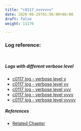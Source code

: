 ```yaml
---
title: "c0117_vvvvvvv"
date: 2020-06-25T01:56:00+66:00
draft: false
weight: 11176

---
```


### Log reference: <no value>

```
    
```

##### Logs with different verbose level
* [c0117 log - verbose level v](../../logs/c0117_v)
* [c0117 log - verbose level vv](../../logs/c0117_vv)
* [c0117 log - verbose level vvv](../../logs/c0117_vvv)
* [c0117 log - verbose level vvvv](../../logs/c0117_vvvv)
* [c0117 log - verbose level vvvvv](../../logs/c0117_vvvvv)

##### References
* [Related Chapter](../../loop/c0117)

